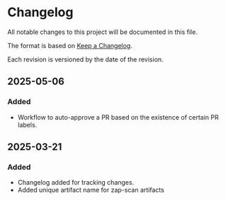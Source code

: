 # Changelog

All notable changes to this project will be documented in this file.

The format is based on [Keep a Changelog](https://keepachangelog.com/en/1.1.0/).

Each revision is versioned by the date of the revision.

## 2025-05-06

### Added

- Workflow to auto-approve a PR based on the existence of certain PR labels.

## 2025-03-21

### Added

- Changelog added for tracking changes.
- Added unique artifact name for zap-scan artifacts
